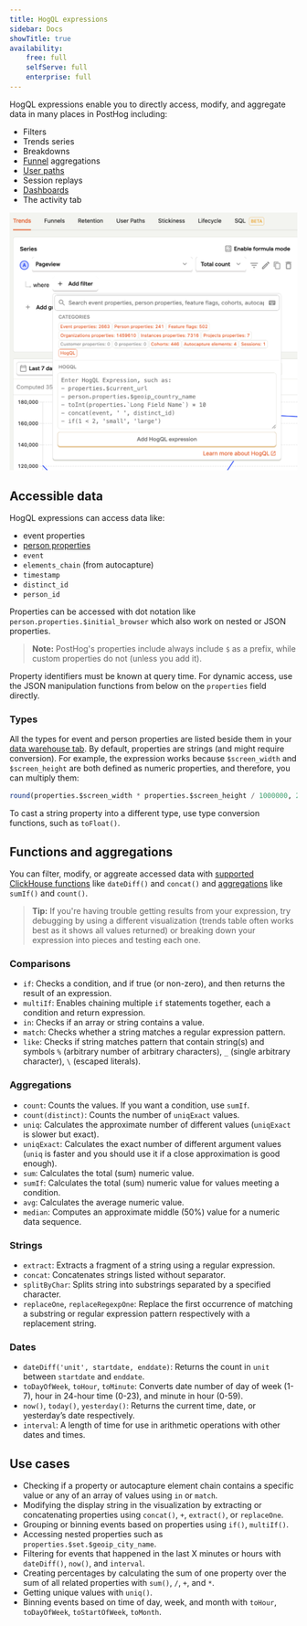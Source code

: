 ```yaml
---
title: HogQL expressions
sidebar: Docs
showTitle: true
availability:
    free: full
    selfServe: full
    enterprise: full
---
```


HogQL expressions enable you to directly access, modify, and aggregate data in many places in PostHog including:

- Filters
- Trends series
- Breakdowns
- [Funnel](/docs/product-analytics/funnels) aggregations
- [User paths](/docs/product-analytics/paths)
- Session replays
- [Dashboards](/docs/product-analytics/dashboards)
- The activity tab

![HogQL trends breakdown filter](../../images/features/hogql/trends-breakdown.png)

## Accessible data

HogQL expressions can access data like:

- event properties
- [person properties](/docs/product-analytics/user-properties)
- `event`
- `elements_chain` (from autocapture)
- `timestamp`
- `distinct_id`
- `person_id`

Properties can be accessed with dot notation like `person.properties.$initial_browser` which also work on nested or JSON properties. 

> **Note:** PostHog's properties include always include `$` as a prefix, while custom properties do not (unless you add it).

Property identifiers must be known at query time. For dynamic access, use the JSON manipulation functions from below on the `properties` field directly.

### Types

All the types for event and person properties are listed beside them in your [data warehouse tab](https://us.posthog.com/data-warehouse). By default, properties are strings (and might require conversion). For example, the expression works because `$screen_width` and `$screen_height` are both defined as numeric properties, and therefore, you can multiply them:

```sql
round(properties.$screen_width * properties.$screen_height / 1000000, 2)
```

To cast a string property into a different type, use type conversion functions, such as `toFloat()`.

## Functions and aggregations

You can filter, modify, or aggreate accessed data with [supported ClickHouse functions](/docs/hogql/clickhouse-functions) like `dateDiff()` and `concat()` and [aggregations](/docs/hogql/aggregations) like `sumIf()` and `count()`.

> **Tip:** If you're having trouble getting results from your expression, try debugging by using a different visualization (trends table often works best as it shows all values returned) or breaking down your expression into pieces and testing each one.

### Comparisons

- `if`: Checks a condition, and if true (or non-zero), and then returns the result of an expression.
- `multiIf`: Enables chaining multiple `if` statements together, each a condition and return expression.
- `in`: Checks if an array or string contains a value.
- `match`: Checks whether a string matches a regular expression pattern.
- `like`: Checks if string matches pattern that contain string(s) and symbols `%` (arbitrary number of arbitrary characters), `_` (single arbitrary character), `\` (escaped literals).

### Aggregations

- `count`: Counts the values. If you want a condition, use `sumIf`.
- `count(distinct)`: Counts the number of `uniqExact` values.
- `uniq`: Calculates the approximate number of different values (`uniqExact` is slower but exact).
- `uniqExact`: Calculates the exact number of different argument values (`uniq` is faster and you should use it if a close approximation is good enough).
- `sum`: Calculates the total (sum) numeric value.
- `sumIf`: Calculates the total (sum) numeric value for values meeting a condition.
- `avg`: Calculates the average numeric value.
- `median`: Computes an approximate middle (50%) value for a numeric data sequence.

### Strings

- `extract`: Extracts a fragment of a string using a regular expression.
- `concat`: Concatenates strings listed without separator.
- `splitByChar`: Splits string into substrings separated by a specified character.
- `replaceOne`, `replaceRegexpOne`: Replace the first occurrence of matching a substring or regular expression pattern respectively with a replacement string.

### Dates

- `dateDiff('unit', startdate, enddate)`: Returns the count in `unit` between `startdate` and `enddate`.
- `toDayOfWeek`, `toHour`, `toMinute`: Converts date number of day of week (1-7), hour in 24-hour time (0-23), and minute in hour (0-59).
- `now()`, `today()`, `yesterday()`: Returns the current time, date, or yesterday’s date respectively.
- `interval`: A length of time for use in arithmetic operations with other dates and times.

## Use cases

- Checking if a property or autocapture element chain contains a specific value or any of an array of values using `in` or `match`.
- Modifying the display string in the visualization by extracting or concatenating properties using `concat()`, `+`, `extract()`, or `replaceOne`.
- Grouping or binning events based on properties using `if()`, `multiIf()`.
- Accessing nested properties such as `properties.$set.$geoip_city_name`.
- Filtering for events that happened in the last X minutes or hours with `dateDiff()`, `now()`, and `interval`.
- Creating percentages by calculating the sum of one property over the sum of all related properties with `sum()`, `/`, `+`, and `*`.
- Getting unique values with `uniq()`.
- Binning events based on time of day, week, and month with `toHour`, `toDayOfWeek`, `toStartOfWeek`, `toMonth`.